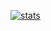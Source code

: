 [![stats](https://github-readme-stats.hackclub.dev/api/wakatime?username=11154&api_domain=hackatime.hackclub.com&theme=darcula&custom_title=Hackatime+Stats&hide=Text&cache_seconds=0&langs_count=8&layout=compact)]()

